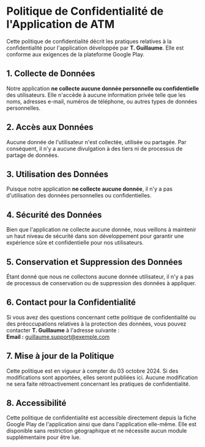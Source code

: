 # Politique de Confidentialité de l'Application de ATM

Cette politique de confidentialité décrit les pratiques relatives à la confidentialité pour l'application développée par **T. Guillaume**. Elle est conforme aux exigences de la plateforme Google Play.

## 1. Collecte de Données
Notre application **ne collecte aucune donnée personnelle ou confidentielle** des utilisateurs. Elle n'accède à aucune information privée telle que les noms, adresses e-mail, numéros de téléphone, ou autres types de données personnelles.

## 2. Accès aux Données
Aucune donnée de l'utilisateur n'est collectée, utilisée ou partagée. Par conséquent, il n'y a aucune divulgation à des tiers ni de processus de partage de données.

## 3. Utilisation des Données
Puisque notre application **ne collecte aucune donnée**, il n'y a pas d'utilisation des données personnelles ou confidentielles.

## 4. Sécurité des Données
Bien que l'application ne collecte aucune donnée, nous veillons à maintenir un haut niveau de sécurité dans son développement pour garantir une expérience sûre et confidentielle pour nos utilisateurs.

## 5. Conservation et Suppression des Données
Étant donné que nous ne collectons aucune donnée utilisateur, il n'y a pas de processus de conservation ou de suppression des données à appliquer.

## 6. Contact pour la Confidentialité
Si vous avez des questions concernant cette politique de confidentialité ou des préoccupations relatives à la protection des données, vous pouvez contacter **T. Guillaume** à l'adresse suivante :  
**Email :** guillaume.support@exemple.com

## 7. Mise à jour de la Politique
Cette politique est en vigueur à compter du 03 octobre 2024. Si des modifications sont apportées, elles seront publiées ici. Aucune modification ne sera faite rétroactivement concernant les pratiques de confidentialité.

## 8. Accessibilité
Cette politique de confidentialité est accessible directement depuis la fiche Google Play de l'application ainsi que dans l'application elle-même. Elle est disponible sans restriction géographique et ne nécessite aucun module supplémentaire pour être lue.
